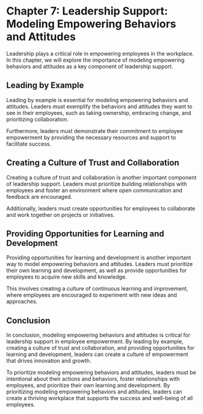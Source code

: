 Chapter 7: Leadership Support: Modeling Empowering Behaviors and Attitudes
==========================================================================

Leadership plays a critical role in empowering employees in the workplace. In this chapter, we will explore the importance of modeling empowering behaviors and attitudes as a key component of leadership support.

Leading by Example
------------------

Leading by example is essential for modeling empowering behaviors and attitudes. Leaders must exemplify the behaviors and attitudes they want to see in their employees, such as taking ownership, embracing change, and prioritizing collaboration.

Furthermore, leaders must demonstrate their commitment to employee empowerment by providing the necessary resources and support to facilitate success.

Creating a Culture of Trust and Collaboration
---------------------------------------------

Creating a culture of trust and collaboration is another important component of leadership support. Leaders must prioritize building relationships with employees and foster an environment where open communication and feedback are encouraged.

Additionally, leaders must create opportunities for employees to collaborate and work together on projects or initiatives.

Providing Opportunities for Learning and Development
----------------------------------------------------

Providing opportunities for learning and development is another important way to model empowering behaviors and attitudes. Leaders must prioritize their own learning and development, as well as provide opportunities for employees to acquire new skills and knowledge.

This involves creating a culture of continuous learning and improvement, where employees are encouraged to experiment with new ideas and approaches.

Conclusion
----------

In conclusion, modeling empowering behaviors and attitudes is critical for leadership support in employee empowerment. By leading by example, creating a culture of trust and collaboration, and providing opportunities for learning and development, leaders can create a culture of empowerment that drives innovation and growth.

To prioritize modeling empowering behaviors and attitudes, leaders must be intentional about their actions and behaviors, foster relationships with employees, and prioritize their own learning and development. By prioritizing modeling empowering behaviors and attitudes, leaders can create a thriving workplace that supports the success and well-being of all employees.
